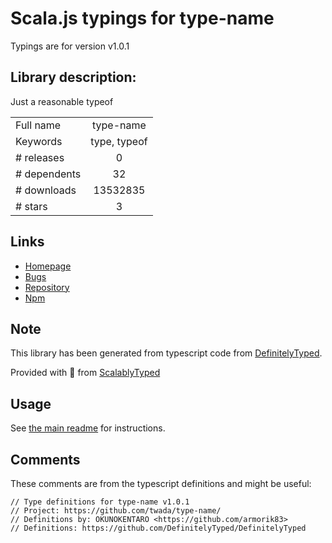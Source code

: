 
# Scala.js typings for type-name

Typings are for version v1.0.1

## Library description:
Just a reasonable typeof

|                    |                 |
| ------------------ | :-------------: |
| Full name          | type-name |
| Keywords           | type, typeof |
| # releases         | 0 |
| # dependents       | 32 |
| # downloads        | 13532835 |
| # stars            | 3 |

## Links
- [Homepage](https://github.com/twada/type-name)
- [Bugs](https://github.com/twada/type-name/issues)
- [Repository](https://github.com/twada/type-name)
- [Npm](https://www.npmjs.com/package/type-name)
    


## Note
This library has been generated from typescript code from [DefinitelyTyped](https://definitelytyped.org).

Provided with :purple_heart: from [ScalablyTyped](https://github.com/oyvindberg/ScalablyTyped)

## Usage
See [the main readme](../../readme.md) for instructions.

## Comments

These comments are from the typescript definitions and might be useful:
```
// Type definitions for type-name v1.0.1
// Project: https://github.com/twada/type-name/
// Definitions by: OKUNOKENTARO <https://github.com/armorik83>
// Definitions: https://github.com/DefinitelyTyped/DefinitelyTyped

```

